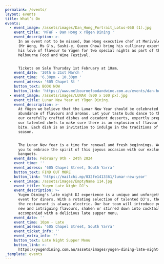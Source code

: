 ```yaml
---
permalink: /events/
layout: events
title: What’s On
events:
  - event_image: /assets/images/Dan_Hong_Portrait_Lotus-060 (1).jpg
    event_title: 'MFWF - Dan Hong x Yūgen Dining '
    event_description: >-
      In an event not to be missed, Dan Hong executive chef at Merivale Group
      (Mr Wong, Ms G's, Sushi-e, Queen Chow) bring his cullinary expertise and
      his love of flavour to Yūgen for two special nights as part of the
      Melbourne Food and Wine Festival. 


      Tickets on Sale Thursday 1st February at 10am. 
    event_date: '20th & 21st March '
    event_time: '6.30pm - 10.30pm '
    event_adress: '605 Chapel St '
    button_text: BOOK NOW
    button_link: 'https://www.melbournefoodandwine.com.au/events/dan-hong-x-yugen-dining/'
  - event_image: /assets/images/LUNAR (800 x 500 px).jpg
    event_title: Lunar New Year at Yūgen Dining.
    event_description: >-
      At Yūgen we believe that the Lunar New Year should be celebrated with an
      abundance of flavours and aromas. Let your taste buds dance to the beat of
      our carefully crafted dishes and decadent desserts, expertly prepared by
      our talented chefs to make sure there is an explosion of flavour in every
      bite. Each dish is an invitation to indulge in the traditions of the
      season.


      The Lunar New Year is a time for renewal and fresh beginnings. We invite
      you to embrace the spirit of this joyous occasion with our exclusive
      banquets.
    event_date: February 9th - 24th 2024
    event_time: ''
    event_adress: '605 Chapel Street, South Yarra'
    button_text: FIND OUT MORE
    button_link: 'https://mailchi.mp/032fe1413361/lunar-new-year'
  - event_image: /assets/images/EmptyName 114.jpg
    event_title: Yugen Late Night DJ's
    event_description: >-
      Yugen Dining's late night DJ experience is a unique and unforgettable
      event for diners. With a rotating selection of talented DJ's, the vibe at
      the restaurant is always electric. Our bar team will introduce you to some
      new and intriguing flavours, shaken or stirred down into cocktails
      accompanied with a delicious late supper menu. 
    event_date: ''
    event_time: 10pm - Late
    event_adress: '605 Chapel Street, South Yarra'
    event_ticket_info: ''
    event_extra_info: ''
    button_text: Late Night Supper Menu
    button_link: >-
      https://yugendining.com.au/assets/images/yugen-dining-late-night-snack-menu-january-2023.pdf
_template: events
---
```



